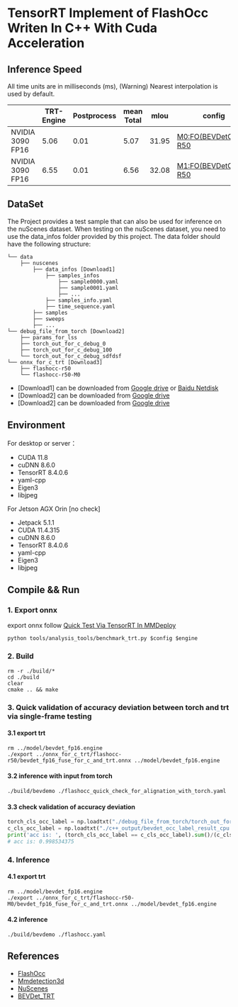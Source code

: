 # TensorRT Implement of FlashOcc Writen In C++ With Cuda Acceleration

## Inference Speed
All time units are in milliseconds (ms), 
(Warning) Nearest interpolation is used by default.

||TRT-Engine|Postprocess|mean Total|mIou|config
|---|---|---|---|---|---|
|NVIDIA 3090 FP16|5.06|0.01|5.07|31.95|[M0:FO(BEVDetOCC)-R50](https://github.com/Yzichen/FlashOCC/blob/master/projects/configs/flashocc/flashocc-r50-M0.py)
|NVIDIA 3090 FP16|6.55|0.01|6.56|32.08|[M1:FO(BEVDetOCC)-R50](https://github.com/Yzichen/FlashOCC/blob/master/projects/configs/flashocc/flashocc-r50.py)

## DataSet
The Project provides a test sample that can also be used for inference on the nuScenes dataset. When testing on the nuScenes dataset, you need to use the data_infos folder provided by this project. The data folder should have the following structure:

    └── data
        ├── nuscenes 
            ├── data_infos [Download1]
                ├── samples_infos
                    ├── sample0000.yaml
                    ├── sample0001.yaml
                    ├── ...
                ├── samples_info.yaml
                ├── time_sequence.yaml
            ├── samples
            ├── sweeps
            ├── ...
    └── debug_file_from_torch [Download2]
        ├── params_for_lss
        ├── torch_out_for_c_debug_0
        ├── torch_out_for_c_debug_100
        └── torch_out_for_c_debug_sdfdsf
    └── onnx_for_c_trt [Download3]
        ├── flashocc-r50
        └── flashocc-r50-M0

- [Download1] can be downloaded from [Google drive](https://drive.google.com/file/d/1RkjzvDJH4ZapYpeGZerQ6YZyervgE1UK/view?usp=drive_link) or [Baidu Netdisk](https://pan.baidu.com/s/1TyPoP6OPbkvD9xDRE36qxw?pwd=pa1v)
- [Download2] can be downloaded from [Google drive](https://drive.google.com/file/d/1MxcApSI-CZMinuSOriJZ8JPIM_r-rmoX/view?usp=sharing)
- [Download2] can be downloaded from [Google drive](https://drive.google.com/file/d/1dlN27GDuTB-RcnLS87s-EEmcLpNz2dDS/view?usp=sharing)

## Environment
For desktop or server：

- CUDA 11.8
- cuDNN 8.6.0
- TensorRT 8.4.0.6
- yaml-cpp
- Eigen3
- libjpeg

For Jetson AGX Orin [no check]

- Jetpack 5.1.1
- CUDA 11.4.315
- cuDNN 8.6.0
- TensorRT 8.4.0.6
- yaml-cpp
- Eigen3
- libjpeg
  
## Compile && Run

### 1. Export onnx

export onnx follow [Quick Test Via TensorRT In MMDeploy](https://github.com/Yzichen/FlashOCC/blob/master/doc/mmdeploy_test.md)
```shell
python tools/analysis_tools/benchmark_trt.py $config $engine
```

### 2. Build
```shell
rm -r ./build/*
cd ./build
clear
cmake .. && make
```

### 3. Quick validation of accuracy deviation between torch and trt via single-frame testing
#### 3.1 export trt
```shell
rm ../model/bevdet_fp16.engine
./export ../onnx_for_c_trt/flashocc-r50/bevdet_fp16_fuse_for_c_and_trt.onnx ../model/bevdet_fp16.engine
```

#### 3.2 inference with input from torch
```shell
./build/bevdemo ./flashocc_quick_check_for_alignation_with_torch.yaml
```
#### 3.3 check validation of accuracy deviation
```python
torch_cls_occ_label = np.loadtxt("./debug_file_from_torch/torch_out_for_c_debug_0/torch_cls_occ_label.txt")
c_cls_occ_label = np.loadtxt("./c++_output/bevdet_occ_label_result_cpu.txt")
print('acc is: ', (torch_cls_occ_label == c_cls_occ_label).sum()/(c_cls_occ_label.shape[0]))
# acc is: 0.998534375
```


### 4. Inference
#### 4.1 export trt
```shell
rm ../model/bevdet_fp16.engine
./export ../onnx_for_c_trt/flashocc-r50-M0/bevdet_fp16_fuse_for_c_and_trt.onnx ../model/bevdet_fp16.engine
```

#### 4.2 inference
```shell
./build/bevdemo ./flashocc.yaml
```



## References
- [FlashOcc](https://github.com/Yzichen/FlashOCC)
- [Mmdetection3d](https://github.com/open-mmlab/mmdetection3d)
- [NuScenes](https://www.nuscenes.org/)
- [BEVDet_TRT](https://github.com/LCH1238/bevdet-tensorrt-cpp)
